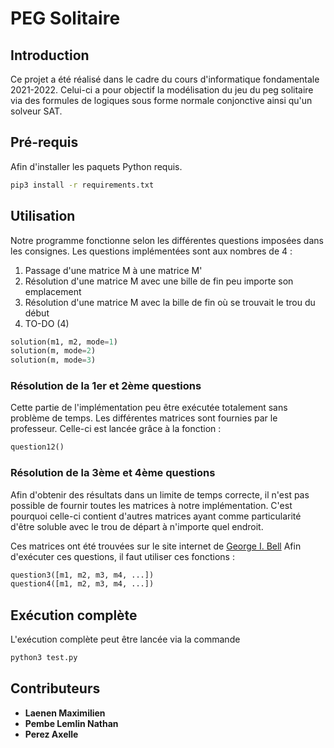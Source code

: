 # PEG Solitaire
## Introduction
Ce projet a été réalisé dans le cadre du cours d'informatique fondamentale 2021-2022. Celui-ci a pour objectif la modélisation du jeu du peg solitaire via des formules de logiques sous forme normale conjonctive ainsi qu'un solveur SAT.

## Pré-requis
Afin d'installer les paquets Python requis.
```bash
pip3 install -r requirements.txt
```

## Utilisation
Notre programme fonctionne selon les différentes questions imposées dans les consignes.
Les questions implémentées sont aux nombres de 4 :
1. Passage d'une matrice M à une matrice M'
2. Résolution d'une matrice M avec une bille de fin peu importe son emplacement
3. Résolution d'une matrice M avec la bille de fin où se trouvait le trou du début
4. TO-DO (4)
```py
solution(m1, m2, mode=1)
solution(m, mode=2)
solution(m, mode=3)
```
### Résolution de la 1er et 2ème questions
Cette partie de l'implémentation peu être exécutée totalement sans problème de temps. Les différentes matrices sont fournies par le professeur.
Celle-ci est lancée grâce à la fonction :
```py
question12()
```

### Résolution de la 3ème et 4ème questions
Afin d'obtenir des résultats dans un limite de temps correcte, il n'est pas possible de fournir toutes les matrices à notre implémentation. C'est pourquoi celle-ci contient d'autres matrices ayant comme particularité d'être soluble avec le trou de départ à n'importe quel endroit.

Ces matrices ont été trouvées sur le site internet de [George I. Bell](http://www.gibell.net/pegsolitaire/GenCross/GenCrossBoards0.html)
Afin d'exécuter ces questions, il faut utiliser ces fonctions :
```py
question3([m1, m2, m3, m4, ...])
question4([m1, m2, m3, m4, ...])
```

## Exécution complète
L'exécution complète peut être lancée via la commande
```bash
python3 test.py
```

## Contributeurs
- **Laenen Maximilien**
- **Pembe Lemlin Nathan**
- **Perez Axelle**